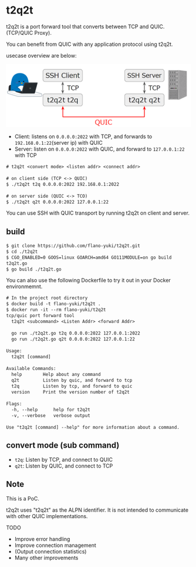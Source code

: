 # t2q2t

t2q2t is a port forward tool that converts between TCP and QUIC. (TCP/QUIC Proxy).

You can benefit from QUIC with any application protocol using t2q2t.

usecase overview are below:

![t2q2t usecase](/img/overview.png)

- Client: listens on `0.0.0.0:2022` with TCP, and forwards to `192.168.0.1:22`(server ip) with QUIC
- Server: listen on `0.0.0.0:2022` with QUIC, and forward to `127.0.0.1:22` with TCP

```
# t2q2t <convert mode> <listen addr> <connect addr>

# on client side (TCP <-> QUIC)
$ ./t2q2t t2q 0.0.0.0:2022 192.168.0.1:2022

# on server side (QUIC <-> TCO)
$ ./t2q2t q2t 0.0.0.0:2022 127.0.0.1:22
```

You can use SSH with QUIC transport by running t2q2t on client and server.

## build

```
$ git clone https://github.com/flano-yuki/t2q2t.git
$ cd ./t2q2t
$ CGO_ENABLED=0 GOOS=linux GOARCH=amd64 GO111MODULE=on go build t2q2t.go
$ go build ./t2q2t.go
``` 

You can also use the following Dockerfile to try it out in your Docker environmemnt.

```
# In the project root directory
$ docker build -t flano-yuki/t2q2t .
$ docker run -it --rm flano-yuki/t2q2t
tcp/quic port forward tool
  t2q2t <subcommand> <Listen Addr> <forward Addr>

  go run ./t2q2t.go t2q 0.0.0.0:2022 127.0.0.1:2022
  go run ./t2q2t.go q2t 0.0.0.0:2022 127.0.0.1:22

Usage:
  t2q2t [command]

Available Commands:
  help        Help about any command
  q2t         Listen by quic, and forward to tcp
  t2q         Listen by tcp, and forward to quic
  version     Print the version number of t2q2t

Flags:
  -h, --help      help for t2q2t
  -v, --verbose   verbose output

Use "t2q2t [command] --help" for more information about a command.
```


## convert mode (sub command)

- `t2q`: Listen by TCP, and connect to QUIC
- `q2t`: Listen by QUIC, and connect to TCP


## Note
This is a PoC.

t2q2t uses "t2q2t" as the ALPN identifier. It is not intended to communicate with other QUIC implementations.

TODO
- Improve error handling
- Improve connection management
- (Output connection statistics)
- Many other improvements

